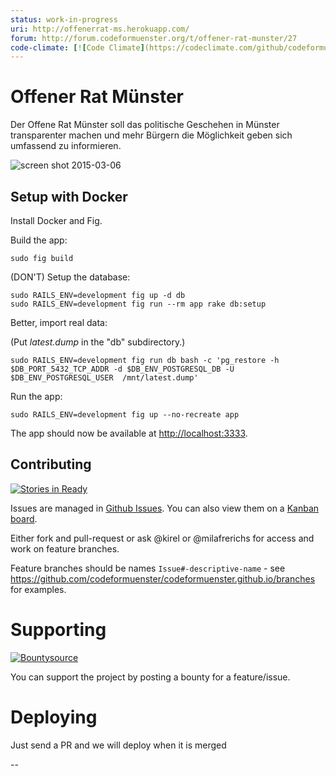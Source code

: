 ```yaml
---
status: work-in-progress
uri: http://offenerrat-ms.herokuapp.com/
forum: http://forum.codeformuenster.org/t/offener-rat-munster/27
code-climate: [![Code Climate](https://codeclimate.com/github/codeformuenster/offenerrat-ms.png)](https://codeclimate.com/github/codeformuenster/offenerrat-ms)
---
```


# Offener Rat Münster

Der Offene Rat Münster soll das politische Geschehen in Münster transparenter machen und mehr Bürgern die Möglichkeit geben sich umfassend zu informieren. 

![screen shot 2015-03-06](https://cloud.githubusercontent.com/assets/225698/6537523/d1789ff0-c457-11e4-8cb4-b6484ce19def.png)

## Setup with Docker

Install Docker and Fig.

Build the app:

    sudo fig build

(DON'T) Setup the database:

    sudo RAILS_ENV=development fig up -d db
    sudo RAILS_ENV=development fig run --rm app rake db:setup

Better, import real data:

(Put _latest.dump_ in the "db" subdirectory.)

    sudo RAILS_ENV=development fig run db bash -c 'pg_restore -h $DB_PORT_5432_TCP_ADDR -d $DB_ENV_POSTGRESQL_DB -U $DB_ENV_POSTGRESQL_USER  /mnt/latest.dump'

Run the app:

    sudo RAILS_ENV=development fig up --no-recreate app

The app should now be available at [http://localhost:3333](http://localhost:3333).

## Contributing
[![Stories in Ready](https://badge.waffle.io/codeformuenster/offenerrat-ms.png?label=ready&title=Ready)](https://waffle.io/codeformuenster/offenerrat-ms)

Issues are managed in [Github Issues](https://github.com/codeformuenster/offenerrat-ms/issues?state=open). You can also view them on a [Kanban board](https://waffle.io/codeformuenster/offenerrat-ms).

Either fork and pull-request or ask @kirel or @milafrerichs for access and work on feature branches.

Feature branches should be names `Issue#-descriptive-name` - see https://github.com/codeformuenster/codeformuenster.github.io/branches for examples.

# Supporting
[![Bountysource](https://www.bountysource.com/badge/tracker?tracker_id=1614726)](https://www.bountysource.com/trackers/1614726-offenerrat-ms?utm_source=1614726&utm_medium=shield&utm_campaign=TRACKER_BADGE)

You can support the project by posting a bounty for a feature/issue.

# Deploying

Just send a PR and we will deploy when it is merged

--
